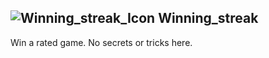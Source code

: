 ## ![Winning_streak_Icon](https://raw.githubusercontent.com/1IlIl/wikidata/main/achievement_icons/Winning_streak.png) Winning_streak





Win a rated game. No secrets or tricks here.


